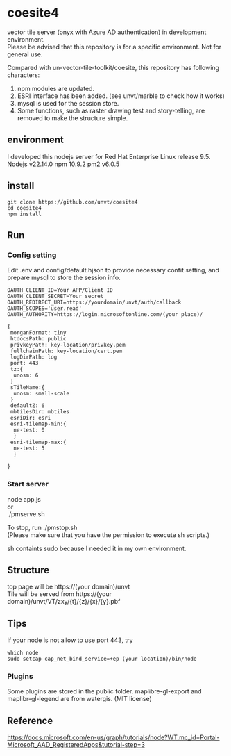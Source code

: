 # coesite4
vector tile server (onyx with Azure AD authentication) in development environment.  
Please be advised that this repository is for a specific environment. Not for general use.

Compared with un-vector-tile-toolkit/coesite, this repository has following characters:
1. npm modules are updated.  
2. ESRI interface has been added. (see unvt/marble to check how it works)  
3. mysql is used for the session store.  
4. Some functions, such as raster drawing test and story-telling, are removed to make the structure simple.

## environment
I developed this nodejs server for Red Hat Enterprise Linux release 9.5.  
Nodejs v22.14.0
npm 10.9.2
pm2 v6.0.5


## install
```console
git clone https://github.com/unvt/coesite4
cd coesite4
npm install
```
## Run
### Config setting
Edit .env and config/default.hjson to provide necessary confit setting, and prepare mysql to store the session info.

```
OAUTH_CLIENT_ID=Your APP/Client ID
OAUTH_CLIENT_SECRET=Your secret
OAUTH_REDIRECT_URI=https://yourdomain/unvt/auth/callback
OAUTH_SCOPES='user.read'
OAUTH_AUTHORITY=https://login.microsoftonline.com/(your place)/
```

```
{
 morganFormat: tiny
 htdocsPath: public
 privkeyPath: key-location/privkey.pem
 fullchainPath: key-location/cert.pem
 logDirPath: log
 port: 443
 tz:{
  unosm: 6
 }
 sTileName:{
  unosm: small-scale
 }
 defaultZ: 6
 mbtilesDir: mbtiles
 esriDir: esri
 esri-tilemap-min:{
  ne-test: 0
  }
 esri-tilemap-max:{
  ne-test: 5
  }

}
```
### Start server
node app.js  
 or  
./pmserve.sh

To stop, run ./pmstop.sh  
(Please make sure that you have the permission to execute sh scripts.)

sh containts sudo because I needed it in my own environment.

## Structure
top page will be https://(your domain)/unvt  
Tile will be served from https://(your domain)/unvt/VT/zxy/{t}/{z}/{x}/{y}.pbf  

## Tips
If your node is not allow to use port 443, try  

```console
which node
sudo setcap cap_net_bind_service=+ep (your location)/bin/node
```

### Plugins
Some plugins are stored in the public folder.
maplibre-gl-export and maplibr-gl-legend are from watergis. (MIT license)


## Reference
https://docs.microsoft.com/en-us/graph/tutorials/node?WT.mc_id=Portal-Microsoft_AAD_RegisteredApps&tutorial-step=3  

